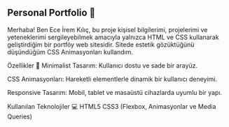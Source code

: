 ## Personal Portfolio 🎨
Merhaba! Ben Ece İrem Kılıç, bu proje kişisel bilgilerimi, projelerimi ve yeteneklerimi sergileyebilmek amacıyla yalnızca HTML ve CSS kullanarak geliştirdiğim bir portföy web sitesidir. Sitede estetik gözüktüğünü düşündüğüm CSS Animasyonları kullandım.

Özellikler 🌟
Minimalist Tasarım: Kullanıcı dostu ve sade bir arayüz.

CSS Animasyonları: Hareketli elementlerle dinamik bir kullanıcı deneyimi.

Responsive Tasarım: Mobil, tablet ve masaüstü cihazlarda uyumlu bir yapı.


Kullanılan Teknolojiler 💻
HTML5
CSS3 (Flexbox, Animasyonlar ve Media Queries)
